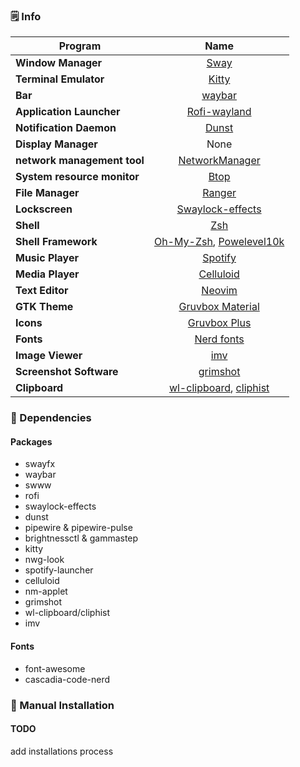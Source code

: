 
### 🗒️ Info

|Program|Name|
| - | :--: |
|**Window Manager**|[Sway](https://github.com/WillPower3309/swayfx)|
|**Terminal Emulator**|[Kitty](https://github.com/kovidgoyal/kitty)|
|**Bar**|[waybar](https://github.com/Alexays/Waybar)|
|**Application Launcher**|[Rofi-wayland](https://github.com/lbonn/rofi)|
|**Notification Daemon**|[Dunst](https://github.com/dunst-project/dunst)|
|**Display Manager**|None|
|**network management tool**|[NetworkManager](https://networkmanager.dev/)|
|**System resource monitor**|[Btop](https://github.com/aristocratos/btop)|
|**File Manager**|[Ranger](https://github.com/ranger/ranger)|
|**Lockscreen**|[Swaylock-effects](https://github.com/mortie/swaylock-effects)|
|**Shell**|[Zsh](https://www.zsh.org/)|
|**Shell Framework**|[Oh-My-Zsh](https://github.com/ohmyzsh/ohmyzsh), [Powelevel10k](https://github.com/romkatv/powerlevel10k)|
|**Music Player**|[Spotify](https://github.com/kpcyrd/spotify-launcher)|
|**Media Player**|[Celluloid](https://celluloid-player.github.io/)|
|**Text Editor**|[Neovim](https://github.com/neovim/neovim)|
|**GTK Theme**|[Gruvbox Material](https://github.com/Fausto-Korpsvart/Gruvbox-GTK-Theme)|
|**Icons**|[Gruvbox Plus](https://github.com/SylEleuth/gruvbox-plus-icon-pack)|
|**Fonts**|[Nerd fonts](https://github.com/ryanoasis/nerd-fonts)|
|**Image Viewer**|[imv](https://sr.ht/~exec64/imv/)|
|**Screenshot Software**|[grimshot](https://github.com/swaywm/sway/blob/master/contrib/grimshot)|
|**Clipboard**|[wl-clipboard](https://github.com/bugaevc/wl-clipboard), [cliphist](https://github.com/sentriz/cliphist)|

### 🔨 Dependencies
#### Packages
  - swayfx
  - waybar
  - swww
  - rofi
  - swaylock-effects
  - dunst
  - pipewire & pipewire-pulse
  - brightnessctl & gammastep
  - kitty
  - nwg-look
  - spotify-launcher
  - celluloid
  - nm-applet
  - grimshot
  - wl-clipboard/cliphist
  - imv
#### Fonts
  - font-awesome
  - cascadia-code-nerd

### 🚀 Manual Installation
#### TODO 
add installations process
